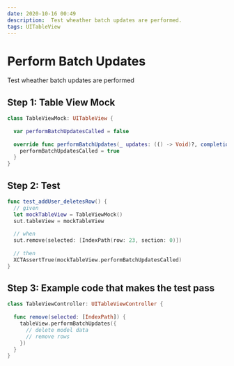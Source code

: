 ```yaml
---
date: 2020-10-16 00:49
description:  Test wheather batch updates are performed.
tags: UITableView
---
```


# Perform Batch Updates

Test wheather batch updates are performed

## Step 1: Table View Mock

```swift
class TableViewMock: UITableView {
  
  var performBatchUpdatesCalled = false
  
  override func performBatchUpdates(_ updates: (() -> Void)?, completion: ((Bool) -> Void)? = nil) {
    performBatchUpdatesCalled = true
  }
}
```

## Step 2: Test

```swift
func test_addUser_deletesRow() {
  // given
  let mockTableView = TableViewMock()
  sut.tableView = mockTableView
  
  // when
  sut.remove(selected: [IndexPath(row: 23, section: 0)])
  
  // then
  XCTAssertTrue(mockTableView.performBatchUpdatesCalled)
}
```

## Step 3: Example code that makes the test pass

```swift
class TableViewController: UITableViewController {
  
  func remove(selected: [IndexPath]) {
    tableView.performBatchUpdates({
      // delete model data
      // remove rows
    })
  }
}
```

